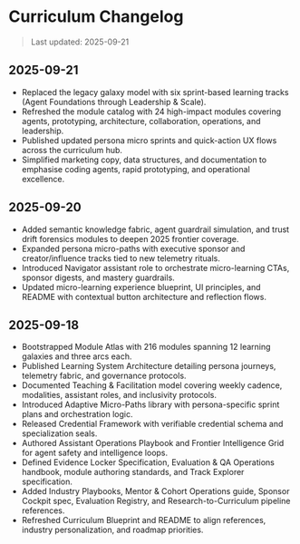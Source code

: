 # Curriculum Changelog

> Last updated: 2025-09-21

## 2025-09-21
- Replaced the legacy galaxy model with six sprint-based learning tracks (Agent Foundations through Leadership & Scale).
- Refreshed the module catalog with 24 high-impact modules covering agents, prototyping, architecture, collaboration, operations, and leadership.
- Published updated persona micro sprints and quick-action UX flows across the curriculum hub.
- Simplified marketing copy, data structures, and documentation to emphasise coding agents, rapid prototyping, and operational excellence.

## 2025-09-20
- Added semantic knowledge fabric, agent guardrail simulation, and trust drift forensics modules to deepen 2025 frontier coverage.
- Expanded persona micro-paths with executive sponsor and creator/influence tracks tied to new telemetry rituals.
- Introduced Navigator assistant role to orchestrate micro-learning CTAs, sponsor digests, and mastery guardrails.
- Updated micro-learning experience blueprint, UI principles, and README with contextual button architecture and reflection flows.

## 2025-09-18
- Bootstrapped Module Atlas with 216 modules spanning 12 learning galaxies and three arcs each.
- Published Learning System Architecture detailing persona journeys, telemetry fabric, and governance protocols.
- Documented Teaching & Facilitation model covering weekly cadence, modalities, assistant roles, and inclusivity protocols.
- Introduced Adaptive Micro-Paths library with persona-specific sprint plans and orchestration logic.
- Released Credential Framework with verifiable credential schema and specialization seals.
- Authored Assistant Operations Playbook and Frontier Intelligence Grid for agent safety and intelligence loops.
- Defined Evidence Locker Specification, Evaluation & QA Operations handbook, module authoring standards, and Track Explorer specification.
- Added Industry Playbooks, Mentor & Cohort Operations guide, Sponsor Cockpit spec, Evaluation Registry, and Research-to-Curriculum pipeline references.
- Refreshed Curriculum Blueprint and README to align references, industry personalization, and roadmap priorities.
